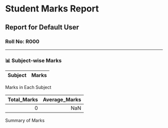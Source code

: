 Student Marks Report
================

## Report for Default User

### Roll No: R000

------------------------------------------------------------------------

### 📊 Subject-wise Marks

| Subject | Marks |
|:--------|------:|

Marks in Each Subject

| Total_Marks | Average_Marks |
|------------:|--------------:|
|           0 |           NaN |

Summary of Marks
